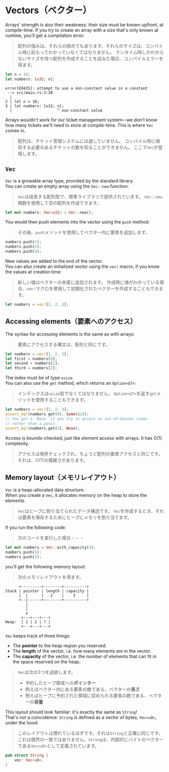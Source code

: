 # Vectors（ベクター）

Arrays' strength is also their weakness: their size must be known upfront, at compile-time.
If you try to create an array with a size that's only known at runtime, you'll get a compilation error:

> 配列の強みは、それらの弱点でもあります。それらのサイズは、コンパイル時に前もってわかっていなくてはなりません。
> ランタイム時しかわからないサイズを持つ配列を作成することを試みた場合、コンパイルエラーを得ます。

```rust
let n = 10;
let numbers: [u32; n];
```

```text
error[E0435]: attempt to use a non-constant value in a constant
 --> src/main.rs:3:20
  |
2 | let n = 10;
3 | let numbers: [u32; n];
  |                    ^ non-constant value
```

Arrays wouldn't work for our ticket management system—we don't know how many tickets we'll need to store at compile-time.
This is where `Vec` comes in.

> 配列は、チケット管理システムには適していません。
> コンパイル時に保存する必要のあるチケットの数を知ることができません。
> ここで`Vec`が登場します。

## `Vec`

`Vec` is a growable array type, provided by the standard library.\
You can create an empty array using the `Vec::new` function:

> `Vec`は成長する配列型で、標準ライブラリで提供されています。
> `Vec::new`関数を使用して空の配列を作成できます。

```rust
let mut numbers: Vec<u32> = Vec::new();
```

You would then push elements into the vector using the `push` method:

> その後、`push`メソッドを使用してベクター内に要素を追加します。

```rust
numbers.push(1);
numbers.push(2);
numbers.push(3);
```

New values are added to the end of the vector.\
You can also create an initialized vector using the `vec!` macro, if you know the values at creation time:

> 新しい値はベクターの末尾に追加されます。
> 作成時に値がわかっている場合、`vec!`マクロを使用して初期化されたベクターを作成することもできます。

```rust
let numbers = vec![1, 2, 3];
```

## Accessing elements（要素へのアクセス）

The syntax for accessing elements is the same as with arrays:

> 要素にアクセスする構文は、配列と同じです。

```rust
let numbers = vec![1, 2, 3];
let first = numbers[0];
let second = numbers[1];
let third = numbers[2];
```

The index must be of type `usize`.\
You can also use the `get` method, which returns an `Option<&T>`:

> インデックスは`usize`型でなくてはなりません。
> `Option<&T>`を返す`get`メソッドを使用することもできます。

```rust
let numbers = vec![1, 2, 3];
assert_eq!(numbers.get(0), Some(&1));
// You get a `None` if you try to access an out-of-bounds index
// rather than a panic.
assert_eq!(numbers.get(3), None);
```

Access is bounds-checked, just like element access with arrays. It has O(1) complexity.

> アクセスは境界チェックされ、ちょうど配列の要素アクセスと同じです。
> それは、O(1)の複雑さがあります。

## Memory layout（メモリレイアウト）

`Vec` is a heap-allocated data structure.\
When you create a `Vec`, it allocates memory on the heap to store the elements.

> `Vec`はヒープに割り当てられたデータ構造です。
> `Vec`を作成するとき、それは要素を保存するためにヒープにメモリを割り当てます。

If you run the following code:

> 次のコードを実行した場合・・・

```rust
let mut numbers = Vec::with_capacity(3);
numbers.push(1);
numbers.push(2);
```

you'll get the following memory layout:

> 次のメモリレイアウトを得ます。

```text
      +---------+--------+----------+
Stack | pointer | length | capacity |
      |  |      |   2    |    3     |
      +--|------+--------+----------+
         |
         |
         v
       +---+---+---+
Heap:  | 1 | 2 | ? |
       +---+---+---+
```

`Vec` keeps track of three things:

- The **pointer** to the heap region you reserved.
- The **length** of the vector, i.e. how many elements are in the vector.
- The **capacity** of the vector, i.e. the number of elements that can fit in the space reserved on the heap.

> `Vec`は次の3つを追跡します。
>
> - 予約したヒープ領域への**ポインター**
> - 例えばベクター内にある要素の数である、ベクターの**長さ**
> - 例えばヒープに予約された領域に収められる要素の数である、ベクターの**容量**

This layout should look familiar: it's exactly the same as `String`!\
That's not a coincidence: `String` is defined as a vector of bytes, `Vec<u8>`, under the hood:

> このレイアウトは慣れているはずです。それは`String`と正確に同じです。
> これは偶然の一致ではありません。`String`は、内部的にバイトのベクターである`Vec<u8>`として定義されています。

```rust
pub struct String {
    vec: Vec<u8>,
}
```
